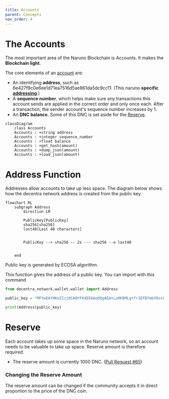 ```yaml
---
title: Accounts
parent: Concepts
nav_order: 4
---
```


# The Accounts

The most important area of the Naruno Blockchain is Accounts. It makes the **Blockchain light**.

The core elements of an [account](https://github.com/Naruno/Naruno/blob/master/decentra_network/accounts/account.py#L19) are:

- An identifying **address**, such as 6e427f9c0e6ee1d71ea7516d5ae861da5dc9cc11. (This naruno **specific [addressing](#addressing-system)**.)
- A **sequence number**, which helps make sure any transactions this account sends are applied in the correct order and only once each. After a transaction, the sender account's sequence number increases by 1.
- An **DNC balance**. Some of this DNC is set aside for the [Reserve](#reserve).

```mermaid
classDiagram
    class Accounts
    Accounts : +string address
    Accounts : +integer sequence_number
    Accounts : +float balance
    Accounts : +get_hash(amount)
    Accounts : +dump_json(amount)
    Accounts : +load_json(amount)

```

# Address Function

Addresses allow accounts to take up less space.
The diagram below shows how the decentra network address is created from the public key.

```mermaid
flowchart RL
    subgraph Address
        direction LR

        PublicKey[PublicKey]
        sha256[sha256]
        last40[Last 40 characters]


        PublicKey --> sha256 -- 2x --- sha256 --o last40


    end

```

Public key is generated by ECDSA algorithm.

This function gives the address of a public key.
You can import with this command

```python
from decentra_network.wallet.wallet import Address

public_key = "MFYwEAYHKoZIzj0CAQYFK4EEAAoDQgAEAtLa9K8MLg+frIEFBYmbYDsc0INqXedAF8SlpEGQQmOSjKV+6MxpVP53bl6elalJfCMV33WhqAelf3qkx+QHvw=="

print(Address(public_key)
```

# Reserve

Each account takes up some space in the Naruno network, so an account needs to be valuable to take up space. Reserve amount is therefore required.

- The reserve amount is currently 1000 DNC. ([Pull Request #65](https://github.com/Naruno/Naruno/commit/dead29d08e96fea738911b1cd90fe7d2d0a62c44#diff-17332442b68875a6b66bd4989c8ed80c22ce1c836445aa7042145b0c0627cf30R64))

### Changing the Reserve Amount

The reserve amount can be changed if the community accepts it in direct proportion to the price of the DNC coin.
